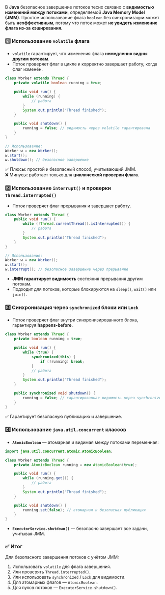 В **Java** безопасное завершение потоков тесно связано с **видимостью изменений между потоками**, определяемой **Java Memory Model (JMM)**. Простое использование флага `boolean` без синхронизации может быть **неэффективным**, потому что поток может **не увидеть изменение флага из-за кэширования**.
### 1️⃣ Использование `volatile` флага
- `volatile` гарантирует, что изменения флага **немедленно видны другим потокам**.
- Поток проверяет флаг в цикле и корректно завершает работу, когда флаг изменён.
```java
class Worker extends Thread {
    private volatile boolean running = true;

    public void run() {
        while (running) {
            // работа
        }
        System.out.println("Thread finished");
    }

    public void shutdown() {
        running = false; // видимость через volatile гарантирована
    }
}

// Использование:
Worker w = new Worker();
w.start();
w.shutdown(); // безопасное завершение
```
✅ Плюсы: простой и безопасный способ, учитывающий JMM.  
❌ Минусы: работает только для **циклической проверки флага**.
### 2️⃣ Использование `interrupt()` и проверки `Thread.interrupted()`
- Поток проверяет флаг прерывания и завершает работу.
```java
class Worker extends Thread {
    public void run() {
        while (!Thread.currentThread().isInterrupted()) {
            // работа
        }
        System.out.println("Thread finished");
    }
}

// Использование:
Worker w = new Worker();
w.start();
w.interrupt(); // безопасное завершение через прерывание
```
- **JMM гарантирует видимость** состояния прерывания другим потокам.
- Подходит для потоков, которые блокируются на `sleep()`, `wait()` или `join()`.
### 3️⃣ Синхронизация через `synchronized` блоки или `Lock`
- Поток проверяет флаг внутри синхронизированного блока, гарантируя **happens-before**.
```java
class Worker extends Thread {
    private boolean running = true;

    public void run() {
        while (true) {
            synchronized(this) {
                if (!running) break;
            }
            // работа
        }
        System.out.println("Thread finished");
    }

    public synchronized void shutdown() {
        running = false; // гарантированная видимость через synchronized
    }
}
```
✅ Гарантирует безопасную публикацию и завершение.
### 4️⃣ Использование `java.util.concurrent` классов
- **`AtomicBoolean`** — атомарная и видимая между потоками переменная:
```java
import java.util.concurrent.atomic.AtomicBoolean;

class Worker extends Thread {
    private AtomicBoolean running = new AtomicBoolean(true);

    public void run() {
        while (running.get()) {
            // работа
        }
        System.out.println("Thread finished");
    }

    public void shutdown() {
        running.set(false); // атомарная и безопасная публикация
    }
}
```
- **`ExecutorService.shutdown()`** — безопасно завершает все задачи, учитывая JMM.
### ✅ Итог
Для безопасного завершения потоков с учётом JMM:
1. Использовать `volatile` для флага завершения.
2. Или проверять `Thread.interrupted()`.
3. Или использовать `synchronized` / `Lock` для видимости.
4. Для атомарных флагов — `AtomicBoolean`.
5. Для пулов потоков — `ExecutorService.shutdown()`.